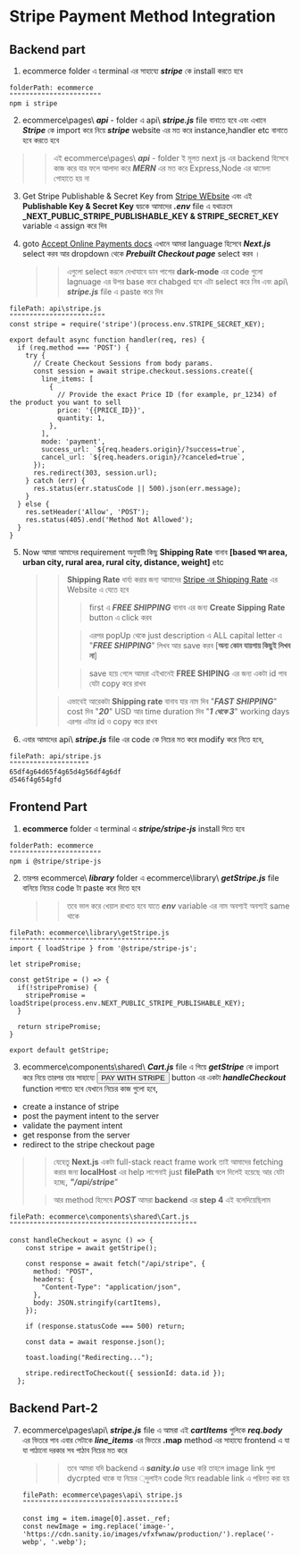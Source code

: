 # Stripe Payment Method Integration

## Backend part

1. ecommerce folder এ terminal এর সাহায্যে **_stripe_** কে install করতে হবে

```http
folderPath: ecommerce
"""""""""""""""""""""""
npm i stripe
```

2. ecommerce\pages\ **_api_** - folder এ api\ **_stripe.js_** file বানাতে হবে এবং এখানে **_Stripe_** কে import করে নিয়ে **_stripe_** website এর মত করে instance,handler etc বানাতে হবে করতে হবে

> > এই ecommerce\pages\ **_api_** - folder ই মূলত next js এর backend হিসেবে কাজ করে যার ফলে আলাদা করে **_MERN_** এর মত করে Express,Node এর ঝামেলা পোহাতে হয় না

3. Get Stripe Publishable & Secret Key from <a href="https://dashboard.stripe.com/test/dashboard">Stripe WEbsite</a> এবং এই **Publishable Key & Secret Key** দ্বয়কে আমাদের **_.env_** file এ যথাক্রমে **\_NEXT_PUBLIC_STRIPE_PUBLISHABLE_KEY & STRIPE_SECRET_KEY** variable এ assign করে দিব

4. goto <a href="https://stripe.com/docs/checkout/quickstart">Accept Online Payments docs</a> এখানে আমরা language হিসেবে **_Next.js_** select করব আর dropdown থেকে **_Prebuilt Checkout page_** select করব ।
   > > এগুলো select করলে দেখাযাবে ডান পাশের **dark-mode** এর code গুলো lagnuage এর উপর base করে chabged হবে এটা select করে নিব এবং api\ **_stripe.js_** file এ paste করে দিব

```http
filePath: api\stripe.js
""""""""""""""""""""""""
const stripe = require('stripe')(process.env.STRIPE_SECRET_KEY);

export default async function handler(req, res) {
  if (req.method === 'POST') {
    try {
      // Create Checkout Sessions from body params.
      const session = await stripe.checkout.sessions.create({
        line_items: [
          {
            // Provide the exact Price ID (for example, pr_1234) of the product you want to sell
            price: '{{PRICE_ID}}',
            quantity: 1,
          },
        ],
        mode: 'payment',
        success_url: `${req.headers.origin}/?success=true`,
        cancel_url: `${req.headers.origin}/?canceled=true`,
      });
      res.redirect(303, session.url);
    } catch (err) {
      res.status(err.statusCode || 500).json(err.message);
    }
  } else {
    res.setHeader('Allow', 'POST');
    res.status(405).end('Method Not Allowed');
  }
}
```

5. Now আমরা আমাদের requirement অনুযায়ী কিছু **Shipping Rate** বানাব **[based অন area, urban city, rural area, rural city, distance, weight]** etc
   > > **Shipping Rate** ধার্য্য করার জন্য আমাদের <a href="https://dashboard.stripe.com/test/shipping-rates">Stripe এর Shipping Rate</a> এর Website এ যেতে হবে
   > >
   > > > first এ **_FREE SHIPPING_** বানাব এর জন্য **Create Sipping Rate** button এ click করব
   > >
   > > > এরপর popUp থেকে just description এ ALL capital letter এ "**_FREE SHIPPING_**" লিখব আর save করব [**অন্য কোন যায়গায় কিছুই লিখব না**]
   > >
   > > > save হয়ে গেলে আমরা এইখানেই **FREE SHIPING** এর জন্য একটা id পাব যেটা copy করে রাখব
   >
   > > এভাবেই আরেকটা **Shipping rate** বানাব যার নাম দিব "**_FAST SHIPPING_**" cost দিব "**_20_**" USD আর time duration দিব "**_1 থেকে 3_**" working days এরপর এটার id ও copy করে রাখব
6. এবার আমাদের api\ **_stripe.js_** file এর code কে নিচের মত করে modify করে নিতে হবে,

```http
filePath: api/stripe.js
""""""""""""""""""""
65df4g64d65f4g65d4g56df4g6df
d546f4g654gfd
```

## Frontend Part

1. **ecommerce** folder এ terminal এ **_stripe/stripe-js_** install দিতে হবে

```http
folderPath: ecommerce
"""""""""""""""""""""""
npm i @stripe/stripe-js
```

2. তারপর ecommerce\ **_library_** folder এ ecommerce\library\ **_getStripe.js_** file বানিয়ে নিচের code টা paste করে দিতে হবে
   > > তবে ভাল করে খেয়াল রাখতে হবে যাতে **_env_** variable এর নাম অবশ্যই অবশ্যই same থাকে

```http
filePath: ecommerce\library\getStripe.js
"""""""""""""""""""""""""""""""""""""""
import { loadStripe } from '@stripe/stripe-js';

let stripePromise;

const getStripe = () => {
  if(!stripePromise) {
    stripePromise = loadStripe(process.env.NEXT_PUBLIC_STRIPE_PUBLISHABLE_KEY);
  }

  return stripePromise;
}

export default getStripe;
```

3. ecommerce\components\shared\ **_Cart.js_** file এ গিয়ে **_getStripe_** কে import করে নিয়ে তারপর তার সাহায্যে <button>PAY WITH STRIPE</button> button এর একটা **_handleCheckout_** function লাগাতে হবে যেখানে নিচের কাজ গুলো হবে,

- create a instance of stripe
- post the payment intent to the server
- validate the payment intent
- get response from the server
- redirect to the stripe checkout page

> > যেহেতু **Next.js** একটা full-stack react frame work তাই আমাদের fetching করার জন্য **localHost** এর help লাগেনাই just **filePath** বলে দিলেই হয়েছে আর যেটা হচ্ছে, **_"/api/stripe_**"
>
> > আর method হিসেবে **_POST_** আমরা **backend** এর **step 4** এই বলেদিয়েছিলাম

```http
filePath: ecommerce\components\shared\Cart.js
"""""""""""""""""""""""""""""""""""""""""""""""

const handleCheckout = async () => {
    const stripe = await getStripe();

    const response = await fetch("/api/stripe", {
      method: "POST",
      headers: {
        "Content-Type": "application/json",
      },
      body: JSON.stringify(cartItems),
    });

    if (response.statusCode === 500) return;

    const data = await response.json();

    toast.loading("Redirecting...");

    stripe.redirectToCheckout({ sessionId: data.id });
  };

```

## Backend Part-2

7. ecommerce\pages\api\ **_stripe.js_** file এ আমরা এই **_cartItems_** গুলিকে **_req.body_** এর ভিতরে পাব এবার সেটাকে **_line_items_** এর ভিতরে **.map** method এর সাহায্যে frontend এ যা যা পাঠানো দরকার সব পাঠাব নিচের মত করে

   > > তবে আমরা যদি backend এ **_sanity.io_** use করি তাহলে image link গুলা dycrpted থাকে যা নিচের ্দুলাইন code দিয়ে readable link এ পরিনত করা হয়

   ```http
   filePath: ecommerce\pages\api\ stripe.js
   """""""""""""""""""""""""""""""""""""""

   const img = item.image[0].asset._ref;
   const newImage = img.replace('image-', 'https://cdn.sanity.io/images/vfxfwnaw/production/').replace('-webp', '.webp');
   ```
